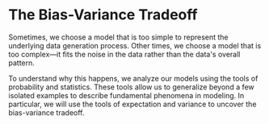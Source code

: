 
# The Bias-Variance Tradeoff

Sometimes, we choose a model that is too simple to represent the underlying
data generation process. Other times, we choose a model that is too complex—it
fits the noise in the data rather than the data's overall pattern.

To understand why this happens, we analyze our models using the tools of
probability and statistics. These tools allow us to generalize beyond a few
isolated examples to describe fundamental phenomena in modeling. In
particular, we will use the tools of expectation and variance to uncover the bias-variance tradeoff.

